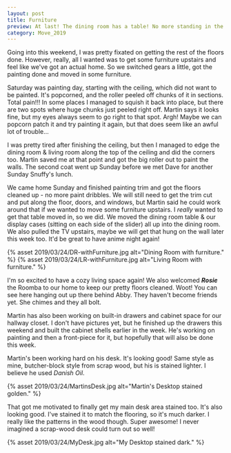 ```yaml
---
layout: post
title: Furniture 
preview: At last! The dining room has a table! No more standing in the kitchen or couch eats! 
category: Move_2019
---
```


Going into this weekend, I was pretty fixated on getting the rest of the floors done. However, really, all I wanted was to get some furniture upstairs and feel like we've got an actual home. So we switched gears a little, got the painting done and moved in some furniture.

Saturday was painting day, starting with the ceiling, which did not want to be painted. It's popcorned, and the roller peeled off chunks of it in sections. Total pain!!! In some places I managed to squish it back into place, but there are two spots where huge chunks just peeled right off. Martin says it looks fine, but my eyes always seem to go right to that spot. Argh! Maybe we can popcorn patch it and try painting it again, but that does seem like an awful lot of trouble...

I was pretty tired after finishing the ceiling, but then I managed to edge the dining room & living room along the top of the ceiling and did the corners too. Martin saved me at that point and got the big roller out to paint the walls. The second coat went up Sunday before we met Dave for another Sunday Snuffy's lunch. 

We came home Sunday and finished painting trim and got the floors cleaned up - no more paint dribbles. We will still need to get the trim cut and put along the floor, doors, and windows, but Martin said he could work around that if we wanted to move some furniture upstairs. I *really* wanted to get that table moved in, so we did. We moved the dining room table & our display cases (sitting on each side of the slider) all up into the dining room. We also pulled the TV upstairs, maybe we will get that hung on the wall later this week too. It'd be great to have anime night again!

{% asset 2019/03/24/DR-withFurniture.jpg alt="Dining Room with furniture." %}
{% asset 2019/03/24/LR-withFurniture.jpg alt="Living Room with furniture." %}

I'm so excited to have a cozy living space again! We also welcomed __*Rosie*__ the Roomba to our home to keep our pretty floors cleaned. Woot! You can see here hanging out up there behind Abby. They haven't become friends yet. She chimes and they all bolt.

Martin has also been working on built-in drawers and cabinet space for our hallway closet. I don't have pictures yet, but he finished up the drawers this weekend and built the cabinet shells earlier in the week. He's working on painting and then a front-piece for it, but hopefully that will also be done this week.

Martin's been working hard on his desk. It's looking good! Same style as mine, butcher-block style from scrap wood, but his is stained lighter. I believe he used *Danish Oil*. 

{% asset 2019/03/24/MartinsDesk.jpg alt="Martin's Desktop stained golden." %}

That got me motivated to finally get my main desk area stained too. It's also looking good. I've stained it to match the flooring, so it's much darker. I really like the patterns in the wood though. Super awesome! I never imagined a scrap-wood desk could turn out so well!

{% asset 2019/03/24/MyDesk.jpg alt="My Desktop stained dark." %}